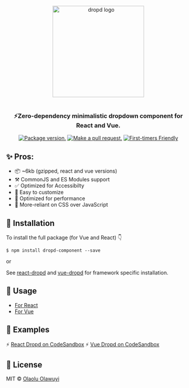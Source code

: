 <p align="center">
  <br />
  <br />
  <br />
  <img src="https://raw.githubusercontent.com/whizkydee/dropd/master/small-logo.png?token=AIObqio0F4tIzhx-8XPxtMtiKgagz1Kbks5cu7UawA%3D%3D" width="250" height="auto" alt="dropd logo" align="center" />
  <br />
  <br />
  <h3 align="center">⚡️Zero-dependency minimalistic dropdown component for React and Vue.</h3>

  <p align="center">
  <a href="https://npm.im/dropd-component"><img src="https://img.shields.io/npm/v/dropd-component.svg?color=brightgreen&style=flat-square" alt="Package version."></a>
  <a href="http://makeapullrequest.com"><img src="https://img.shields.io/badge/PR(s)-welcome-brightgreen.svg?style=flat-square" alt="Make a pull request."></a>
  <a href="http://www.firsttimersonly.com"><img src="https://img.shields.io/badge/first--timers--only-friendly-blue.svg?style=flat-square" alt="First-timers Friendly"></a>
  </p>
</p>

## ✨ Pros:

- 📦 ~6kb (gzipped, react and vue versions)
- ⚒ CommonJS and ES Modules support
- ✅ Optimized for Accessibilty
- 🌈 Easy to customize
- 🦄 Optimized for performance
- 💅 More-reliant on CSS over JavaScript

## 🔧 Installation

To install the full package (for Vue and React) 👇

```
$ npm install dropd-component --save
```

or

See
[react-dropd](https://github.com/whizkydee/dropd/tree/master/packages/react-dropd#-installation)
and
[vue-dropd](https://github.com/whizkydee/dropd/tree/master/packages/vue-dropd#-installation)
for framework specific installation.

## 📖 Usage

- [For React](https://github.com/whizkydee/dropd/tree/master/packages/react-dropd#-usage)
- [For Vue](https://github.com/whizkydee/dropd/tree/master/packages/vue-dropd#-usage)

## 👀 Examples

⚡️
[React Dropd on CodeSandbox](https://codesandbox.io/s/0y3x7jwv0n?fontsize=14)
⚡️
[Vue Dropd on CodeSandbox](https://codesandbox.io/s/kx874lpmxo?fontsize=14)

## 🤝 License

MIT © [Olaolu Olawuyi](https://twitter.com/mrolaolu)
